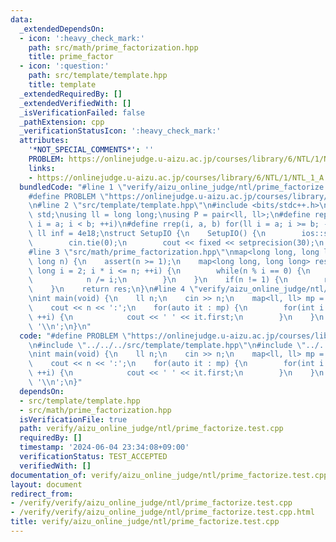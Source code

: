 ```yaml
---
data:
  _extendedDependsOn:
  - icon: ':heavy_check_mark:'
    path: src/math/prime_factorization.hpp
    title: prime_factor
  - icon: ':question:'
    path: src/template/template.hpp
    title: template
  _extendedRequiredBy: []
  _extendedVerifiedWith: []
  _isVerificationFailed: false
  _pathExtension: cpp
  _verificationStatusIcon: ':heavy_check_mark:'
  attributes:
    '*NOT_SPECIAL_COMMENTS*': ''
    PROBLEM: https://onlinejudge.u-aizu.ac.jp/courses/library/6/NTL/1/NTL_1_A
    links:
    - https://onlinejudge.u-aizu.ac.jp/courses/library/6/NTL/1/NTL_1_A
  bundledCode: "#line 1 \"verify/aizu_online_judge/ntl/prime_factorize.test.cpp\"\n\
    #define PROBLEM \"https://onlinejudge.u-aizu.ac.jp/courses/library/6/NTL/1/NTL_1_A\"\
    \n#line 2 \"src/template/template.hpp\"\n#include <bits/stdc++.h>\nusing namespace\
    \ std;\nusing ll = long long;\nusing P = pair<ll, ll>;\n#define rep(i, a, b) for(ll\
    \ i = a; i < b; ++i)\n#define rrep(i, a, b) for(ll i = a; i >= b; --i)\nconstexpr\
    \ ll inf = 4e18;\nstruct SetupIO {\n    SetupIO() {\n        ios::sync_with_stdio(0);\n\
    \        cin.tie(0);\n        cout << fixed << setprecision(30);\n    }\n} setup_io;\n\
    #line 3 \"src/math/prime_factorization.hpp\"\nmap<long long, long long> prime_factor(long\
    \ long n) {\n    assert(n >= 1);\n    map<long long, long long> res;\n    for(long\
    \ long i = 2; i * i <= n; ++i) {\n        while(n % i == 0) {\n            ++res[i];\n\
    \            n /= i;\n        }\n    }\n    if(n != 1) {\n        res[n] = 1;\n\
    \    }\n    return res;\n}\n#line 4 \"verify/aizu_online_judge/ntl/prime_factorize.test.cpp\"\
    \nint main(void) {\n    ll n;\n    cin >> n;\n    map<ll, ll> mp = prime_factor(n);\n\
    \    cout << n << ':';\n    for(auto it : mp) {\n        for(int i = 0; i < it.second;\
    \ ++i) {\n            cout << ' ' << it.first;\n        }\n    }\n    cout <<\
    \ '\\n';\n}\n"
  code: "#define PROBLEM \"https://onlinejudge.u-aizu.ac.jp/courses/library/6/NTL/1/NTL_1_A\"\
    \n#include \"../../../src/template/template.hpp\"\n#include \"../../../src/math/prime_factorization.hpp\"\
    \nint main(void) {\n    ll n;\n    cin >> n;\n    map<ll, ll> mp = prime_factor(n);\n\
    \    cout << n << ':';\n    for(auto it : mp) {\n        for(int i = 0; i < it.second;\
    \ ++i) {\n            cout << ' ' << it.first;\n        }\n    }\n    cout <<\
    \ '\\n';\n}"
  dependsOn:
  - src/template/template.hpp
  - src/math/prime_factorization.hpp
  isVerificationFile: true
  path: verify/aizu_online_judge/ntl/prime_factorize.test.cpp
  requiredBy: []
  timestamp: '2024-06-04 23:34:08+09:00'
  verificationStatus: TEST_ACCEPTED
  verifiedWith: []
documentation_of: verify/aizu_online_judge/ntl/prime_factorize.test.cpp
layout: document
redirect_from:
- /verify/verify/aizu_online_judge/ntl/prime_factorize.test.cpp
- /verify/verify/aizu_online_judge/ntl/prime_factorize.test.cpp.html
title: verify/aizu_online_judge/ntl/prime_factorize.test.cpp
---
```

